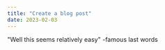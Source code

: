```yaml
---
title: "Create a blog post"
date: 2023-02-03
---
```

"Well this seems relatively easy" -famous last words
